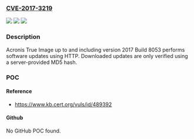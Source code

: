 ### [CVE-2017-3219](https://cve.mitre.org/cgi-bin/cvename.cgi?name=CVE-2017-3219)
![](https://img.shields.io/static/v1?label=Product&message=True%20Image&color=blue)
![](https://img.shields.io/static/v1?label=Version&message=n%2Fa&color=blue)
![](https://img.shields.io/static/v1?label=Vulnerability&message=CWE-311&color=brighgreen)

### Description

Acronis True Image up to and including version 2017 Build 8053 performs software updates using HTTP. Downloaded updates are only verified using a server-provided MD5 hash.

### POC

#### Reference
- https://www.kb.cert.org/vuls/id/489392

#### Github
No GitHub POC found.

